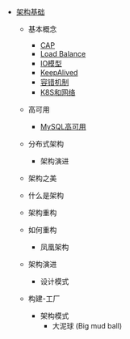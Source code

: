 * [架构基础](/architecture/ArchitectureBase.md)
     * 基本概念
        * [CAP](/architecture/concept/CAP.md)
        * [Load Balance](/architecture/concept/LoadBalance.md)
        * [IO模型](/architecture/concept/IOModel.md)
        * [KeepAlived](/architecture/concept/keepAlived.md)
        * [容错机制](/architecture/concept/tolerance.md)
        * [K8S和网络](/architecture/network&k8s/K8S和网络.md)
     * 高可用
        * [MySQL高可用](/architecture/HA/MySQLHA.md)
     * 分布式架构
       * 架构演进
       
     * 架构之美
     
     * 什么是架构    
     
     * 架构重构
       
     * 如何重构               
     
       * 凤凰架构
     
     * 架构演进 
     
       * 设计模式
     
     * 构建-工厂 
     
       * 架构模式
         * 大泥球 (Big mud ball) 